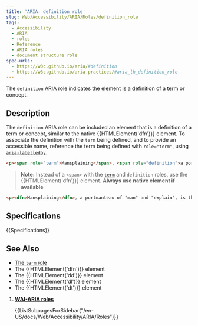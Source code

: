 ```yaml
---
title: 'ARIA: definition role'
slug: Web/Accessibility/ARIA/Roles/definition_role
tags: 
  - Accessibility
  - ARIA
  - roles
  - Reference
  - ARIA roles
  - document structure role
spec-urls:
  - https://w3c.github.io/aria/#definition
  - https://w3c.github.io/aria-practices/#aria_lh_definition_role
---
```


The `definition` ARIA role indicates the element is a definition of a term or concept.

## Description

The `definition` ARIA role can be included an element that is a definition of a term or concept, similar to the native {{HTMLElement('dfn')}} element. To associate the definition with the `term` being defined, and to provide an accessible name, reference the term being defined with `role="term"`, using [`aria-labelledby`](/en-US/docs/Web/Accessibility/ARIA/Attributes/aria-labelledby).

```html
<p><span role="term">Mansplaining</span>, <span role="definition">a portmanteau of "man" and "explain", is the patronizing act of explaining without being asked to do so, to someone already learned on the topic, often after someone has already explained it</span>. </p>
```

> **Note:** Instead of a `<span>` with the [`term`](/en-US/docs/Web/Accessibility/ARIA/Roles/term_role) and `definition` roles, use the {{HTMLElement('dfn')}} element. **Always use native element if available**

```html
<p><dfn>Mansplaining</dfn>, a portmanteau of "man" and "explain", is the patronizing act of explaining without being asked to do so, to someone already learned on the topic, often after someone has already explained it. </p>
```

## Specifications

{{Specifications}}

## See Also

- [The `term` role](/en-US/docs/Web/Accessibility/ARIA/Roles/term_role)
- The {{HTMLElement('dfn')}} element
- The {{HTMLElement('dd')}} element
- The {{HTMLElement('dl')}} element
- The {{HTMLElement('dt')}} element

<section id="Quick_links">

1. [**WAI-ARIA roles**](/en-US/docs/Web/Accessibility/ARIA/Roles)

    {{ListSubpagesForSidebar("/en-US/docs/Web/Accessibility/ARIA/Roles")}}

</section>
